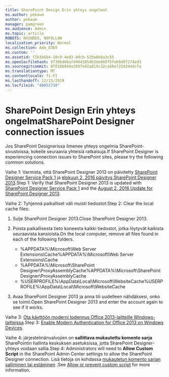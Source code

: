 ```yaml
---
title: SharePoint Design Erin yhteys ongelmat
ms.author: pebaum
author: pebaum
manager: pamgreen
ms.audience: Admin
ms.topic: article
ROBOTS: NOINDEX, NOFOLLOW
localization_priority: Normal
ms.collection: Adm_O365
ms.custom: ''
ms.assetid: f2b1b6b4-10c9-4e83-b9cb-529a0b8a3c55
ms.openlocfilehash: 9730bd66afd494385db3de605f5fe68d0f274ed3
ms.sourcegitcommit: 0f0186044a3597e42ad14c32ca58e7224344dcfa
ms.translationtype: MT
ms.contentlocale: fi-FI
ms.lasthandoff: 12/15/2019
ms.locfileid: "40051710"
---
```

# <a name="sharepoint-designer-connection-issues"></a><span data-ttu-id="46aab-102">SharePoint Design Erin yhteys ongelmat</span><span class="sxs-lookup"><span data-stu-id="46aab-102">SharePoint Designer connection issues</span></span> 

<span data-ttu-id="46aab-103">Jos SharePoint Designerissa ilmenee yhteys ongelmia SharePoint-sivustoissa, kokeile seuraavia yhteisiä ratkaisuja.</span><span class="sxs-lookup"><span data-stu-id="46aab-103">If SharePoint Designer is experiencing connection issues to SharePoint sites, please try the following common solutions.</span></span>

<span data-ttu-id="46aab-104">Vaihe 1: Varmista, että SharePoint Designer 2013 on päivitetty [SharePoint Designer Service Pack 1](https://support.microsoft.com/help/2817441/description-of-microsoft-sharepoint-designer-2013-service-pack-1-sp1) ja [elokuun 2, 2016 päivitys SharePoint Designer 2013](https://support.microsoft.com/help/3114721/august-2-2016-update-for-sharepoint-designer-2013-kb3114721).</span><span class="sxs-lookup"><span data-stu-id="46aab-104">Step 1: Verify that SharePoint Designer 2013 is updated with [SharePoint Designer Service Pack 1](https://support.microsoft.com/help/2817441/description-of-microsoft-sharepoint-designer-2013-service-pack-1-sp1) and the [August 2, 2016 Update for SharePoint Designer 2013](https://support.microsoft.com/help/3114721/august-2-2016-update-for-sharepoint-designer-2013-kb3114721).</span></span>



<span data-ttu-id="46aab-105">Vaihe 2: Tyhjennä paikalliset väli muisti tiedostot:</span><span class="sxs-lookup"><span data-stu-id="46aab-105">Step 2: Clear the local cache files:</span></span>

1. <span data-ttu-id="46aab-106">Sulje SharePoint Designer 2013.</span><span class="sxs-lookup"><span data-stu-id="46aab-106">Close SharePoint Designer 2013.</span></span>

2. <span data-ttu-id="46aab-107">Poista paikallisesta tieto koneesta kaikki tiedostot, jotka löytyvät kaikista seuraavista kansioista.</span><span class="sxs-lookup"><span data-stu-id="46aab-107">On the local computer, remove all files found in each of the following folders.</span></span>

    - <span data-ttu-id="46aab-108">%APPDATA%\Microsoft\Web Server Extensions\Cache</span><span class="sxs-lookup"><span data-stu-id="46aab-108">%APPDATA%\Microsoft\Web Server Extensions\Cache</span></span>
    - <span data-ttu-id="46aab-109">%APPDATA%\Microsoft\SharePoint Designer\ProxyAssemblyCache</span><span class="sxs-lookup"><span data-stu-id="46aab-109">%APPDATA%\Microsoft\SharePoint Designer\ProxyAssemblyCache</span></span>
    - <span data-ttu-id="46aab-110">%USERPROFILE%\AppData\Local\Microsoft\WebsiteCache</span><span class="sxs-lookup"><span data-stu-id="46aab-110">%USERPROFILE%\AppData\Local\Microsoft\WebsiteCache</span></span>

3. <span data-ttu-id="46aab-111">Avaa SharePoint Designer 2013 ja anna tili uudelleen nähdäksesi, onko se toimii.</span><span class="sxs-lookup"><span data-stu-id="46aab-111">Open SharePoint Designer 2013 and enter the account again to see if it works.</span></span>

<span data-ttu-id="46aab-112">Vaihe 3: [Ota käyttöön moderni todennus Office 2013-laitteille Windows-laitteissa](https://docs.microsoft.com/office365/admin/security-and-compliance/enable-modern-authentication?redirectSourcePath=/article/Enable-Modern-Authentication-for-Office-2013-on-Windows-devices-7dc1c01a-090f-4971-9677-f1b192d6c910&view=o365-worldwide).</span><span class="sxs-lookup"><span data-stu-id="46aab-112">Step 3: [Enable Modern Authentication for Office 2013 on Windows Devices](https://docs.microsoft.com/office365/admin/security-and-compliance/enable-modern-authentication?redirectSourcePath=/article/Enable-Modern-Authentication-for-Office-2013-on-Windows-devices-7dc1c01a-090f-4971-9677-f1b192d6c910&view=o365-worldwide).</span></span>

<span data-ttu-id="46aab-113">Vaihe 4: järjestelmänvalvojien on **sallittava mukautettu komento sarja** SharePointin hallinta keskuksen asetuksissa, jotta SharePoint Designer-yhteys voidaan sallia.</span><span class="sxs-lookup"><span data-stu-id="46aab-113">Step 4: Administrators will need to **Allow Custom Script** in the SharePoint Admin Center settings to allow the SharePoint Designer connection.</span></span> <span data-ttu-id="46aab-114">Lisä tietoja on kohdassa [mukautetun komento sarjan salliminen tai estäminen](https://docs.microsoft.com/sharepoint/allow-or-prevent-custom-script) .</span><span class="sxs-lookup"><span data-stu-id="46aab-114">See [Allow or prevent custom script](https://docs.microsoft.com/sharepoint/allow-or-prevent-custom-script) for more information.</span></span>


